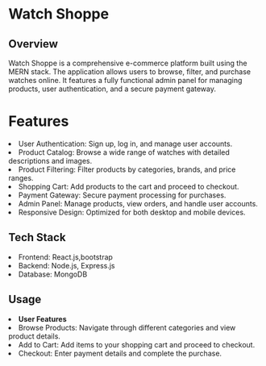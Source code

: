 <h1>Watch Shoppe</h1>
<h2>Overview</h2>
Watch Shoppe is a comprehensive e-commerce platform built using the MERN stack. The application allows users to browse, filter, and purchase watches online. It features a fully functional admin panel for managing products, user authentication, and a secure payment gateway.
<h1>Features</h1>
<li>User Authentication: Sign up, log in, and manage user accounts.</li>
<li>Product Catalog: Browse a wide range of watches with detailed descriptions and images.</li>
<li>Product Filtering: Filter products by categories, brands, and price ranges.
</li>
<li>Shopping Cart: Add products to the cart and proceed to checkout.</li>
<li>Payment Gateway: Secure payment processing for purchases.</li>
<li>Admin Panel: Manage products, view orders, and handle user accounts.</li>
<li>Responsive Design: Optimized for both desktop and mobile devices.
</li>
<h2>Tech Stack
</h2>
<li>Frontend: React.js,bootstrap</li>
<li>Backend: Node.js, Express.js</li>
<li>Database: MongoDB</li>

<h2>Usage</h2>
<li><b>User Features</b>
<li>Browse Products: Navigate through different categories and view product details.
</li>
<li>Add to Cart: Add items to your shopping cart and proceed to checkout.
</li>
<li>Checkout: Enter payment details and complete the purchase.
</li>
  
</li>



